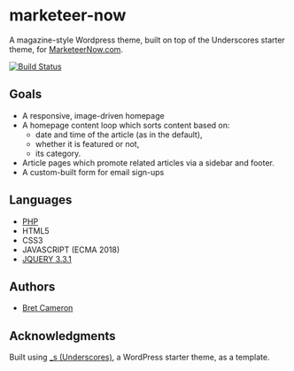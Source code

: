 # marketeer-now
A magazine-style Wordpress theme, built on top of the Underscores starter theme, for [MarketeerNow.com](https://marketeernow.com).

[![Build Status](https://travis-ci.org/BretCameron/magazine-wordpress-theme.svg?branch=master)](https://travis-ci.org/BretCameron/magazine-wordpress-theme/)

## Goals
- A responsive, image-driven homepage 
- A homepage content loop which sorts content based on:
  - date and time of the article (as in the default),
  - whether it is featured or not,
  - its category.
- Article pages which promote related articles via a sidebar and footer.
- A custom-built form for email sign-ups 

## Languages
- [PHP](http://www.php.net/)
- HTML5
- CSS3
- JAVASCRIPT (ECMA 2018)
- [JQUERY 3.3.1](https://jquery.com)

## Authors
- [Bret Cameron](mailto:bretcameron@gmail.com)

## Acknowledgments
Built using [\_s (Underscores)](https://underscores.me), a WordPress starter theme, as a template. 
